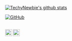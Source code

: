 [![TechyNewbie's github stats](https://github-readme-stats.vercel.app/api?username=Techy05)](https://github.com/Techy05)  

[![GitHub](https://img.shields.io/badge/dynamic/json?logo=github&label=GitHub+Followers&labelColor=282c34&color=181717&query=%24.data.totalSubs&url=https%3A%2F%2Fapi.spencerwoo.com%2Fsubstats%2F%3Fsource%3Dgithub%26queryKey%3Djustaprudev&longCache=true)](https://github.com/Techy05)

<br/>

<a href="https://twitter.com/TechyMp005">
  <img align="left" alt="TechyNewbie | Twitter" width="22px" src="https://cdn.jsdelivr.net/npm/simple-icons@v3/icons/twitter.svg" />
</a>
<a href="https://t.me/TechyNewbie">
  <img align="left" alt="TechyNewbie | Telegram" width="22px" src="https://cdn.jsdelivr.net/npm/simple-icons@v3/icons/telegram.svg" />
</a>

<br />

<!-- For Later Purposes
**Techy05/Techy05** is a ✨ _special_ ✨ repository because its `README.md` (this file) appears on your GitHub profile.

Here are some ideas to get you started:

- 🔭 I’m currently working on ...
- 🌱 I’m currently learning ...
- 👯 I’m looking to collaborate on ...
- 🤔 I’m looking for help with ...
- 💬 Ask me about ...
- 📫 How to reach me: ...
- 😄 Pronouns: ...
- ⚡ Fun fact: ...
-->
